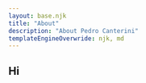 ```yaml
---
layout: base.njk
title: "About"
description: "About Pedro Canterini"
templateEngineOverwride: njk, md
---
```


## Hi
